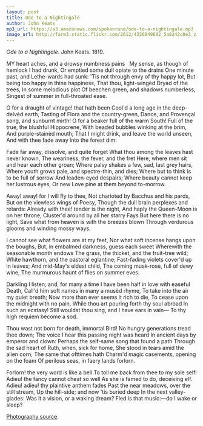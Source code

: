 ```yaml
---
layout: post
title: Ode to a Nightingale
author: John Keats
mp3_url: https://s3.amazonaws.com/spokenrune/ode-to-a-nightingale.mp3
image_url: http://farm3.static.flickr.com/2612/4326049602_5a8242c0e3_z.jpg?zz=1
---
```


_Ode to a Nightingale_.  John Keats.  1819.

MY heart aches, and a drowsy numbness pains
&nbsp;&nbsp;My sense, as though of hemlock I had drunk,
Or emptied some dull opiate to the drains
  One minute past, and Lethe-wards had sunk:
'Tis not through envy of thy happy lot,
  But being too happy in thine happiness,
    That thou, light-wingèd Dryad of the trees,
          In some melodious plot
  Of beechen green, and shadows numberless,
    Singest of summer in full-throated ease.

O for a draught of vintage! that hath been
  Cool'd a long age in the deep-delvèd earth,
Tasting of Flora and the country-green,
  Dance, and Provençal song, and sunburnt mirth!
O for a beaker full of the warm South!
  Full of the true, the blushful Hippocrene,
    With beaded bubbles winking at the brim,
          And purple-stainèd mouth;
  That I might drink, and leave the world unseen,
    And with thee fade away into the forest dim:

Fade far away, dissolve, and quite forget
  What thou among the leaves hast never known,
The weariness, the fever, and the fret
  Here, where men sit and hear each other groan;
Where palsy shakes a few, sad, last grey hairs,
  Where youth grows pale, and spectre-thin, and dies;
    Where but to think is to be full of sorrow
          And leaden-eyed despairs;
  Where beauty cannot keep her lustrous eyes,
    Or new Love pine at them beyond to-morrow.

Away! away! for I will fly to thee,
  Not charioted by Bacchus and his pards,
But on the viewless wings of Poesy,
  Though the dull brain perplexes and retards:
Already with thee! tender is the night,
  And haply the Queen-Moon is on her throne,
    Cluster'd around by all her starry Fays
          But here there is no light,
  Save what from heaven is with the breezes blown
    Through verdurous glooms and winding mossy ways.

I cannot see what flowers are at my feet,
  Nor what soft incense hangs upon the boughs,
But, in embalmèd darkness, guess each sweet
  Wherewith the seasonable month endows
The grass, the thicket, and the fruit-tree wild;
  White hawthorn, and the pastoral eglantine;
    Fast-fading violets cover'd up in leaves;
          And mid-May's eldest child,
  The coming musk-rose, full of dewy wine,
    The murmurous haunt of flies on summer eves.

Darkling I listen; and, for many a time
  I have been half in love with easeful Death,
Call'd him soft names in many a musèd rhyme,
  To take into the air my quiet breath;
Now more than ever seems it rich to die,
  To cease upon the midnight with no pain,
    While thou art pouring forth thy soul abroad
          In such an ecstasy!
  Still wouldst thou sing, and I have ears in vain—
    To thy high requiem become a sod.

Thou wast not born for death, immortal Bird!
  No hungry generations tread thee down;
The voice I hear this passing night was heard
  In ancient days by emperor and clown:
Perhaps the self-same song that found a path
  Through the sad heart of Ruth, when, sick for home,
    She stood in tears amid the alien corn;
          The same that ofttimes hath
  Charm'd magic casements, opening on the foam
    Of perilous seas, in faery lands forlorn.

Forlorn! the very word is like a bell
  To toll me back from thee to my sole self!
Adieu! the fancy cannot cheat so well
  As she is famed to do, deceiving elf.
Adieu! adieu! thy plaintive anthem fades
  Past the near meadows, over the still stream,
    Up the hill-side; and now 'tis buried deep
          In the next valley-glades:
  Was it a vision, or a waking dream?
    Fled is that music:—do I wake or sleep?


[Photography source](http://www.flickr.com/photos/djt23/4326049602/).